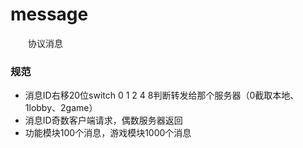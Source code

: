 # message
&emsp;&emsp;协议消息

### 规范
* 消息ID右移20位switch 0 1 2 4 8判断转发给那个服务器（0截取本地、1lobby、2game）
* 消息ID奇数客户端请求，偶数服务器返回
* 功能模块100个消息，游戏模块1000个消息

